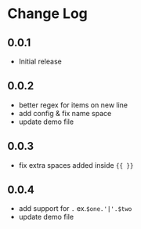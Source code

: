 # Change Log

## 0.0.1

- Initial release

## 0.0.2

- better regex for items on new line
- add config & fix name space
- update demo file

## 0.0.3

- fix extra spaces added inside `{{ }}`

## 0.0.4

- add support for `.` ex.`$one.'|'.$two`
- update demo file

